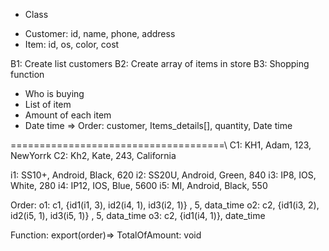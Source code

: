 + Class
- Customer: id, name, phone, address
- Item: id, os, color, cost

B1: Create list customers
B2: Create array of items in store
B3: Shopping function
 + Who is buying
 + List of item
 + Amount of each item
 + Date time
=> Order: customer, Items_details[], quantity, Date time

=====================================\ 
C1: KH1, Adam, 123, NewYorrk
C2: Kh2, Kate, 243, California

i1: SS10+, Android, Black, 620
i2: SS20U, Android, Green, 840
i3: IP8, IOS, White, 280
i4: IP12, IOS, Blue, 5600
i5: MI, Android, Black, 550

Order: 
o1: c1, {id1(i1, 3), id2(i4, 1), id3(i2, 1)} , 5, data_time
o2: c2, {id1(i3, 2), id2(i5, 1), id3(i5, 1)} , 5, data_time
o3: c2, {id1(i4, 1)}, date_time

Function: export(order)=> TotalOfAmount: void